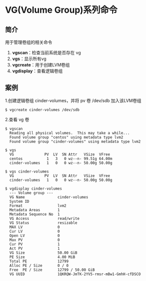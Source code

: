 # VG(Volume Group)系列命令
## 简介
用于管理卷组的相关命令
1. **vgscan**：检查当前系统是否存在 vg
2. **vgs**：显示所有vg
3. **vgcreate**：用于创建LVM卷组
4. **vgdisplay**：查看逻辑卷组

## 案例
1.创建逻辑卷组 cinder-volumes，并将 pv 卷 /dev/sdb 加入该LVM卷组
```
$ vgcreate cinder-volumes /dev/sdb
```

2.查看 vg 卷
```
$ vgscan
  Reading all physical volumes.  This may take a while...
  Found volume group "centos" using metadata type lvm2
  Found volume group "cinder-volumes" using metadata type lvm2

$ vgs
  VG              PV  LV  SN Attr   VSize  VFree
  centos           1   3   0 wz--n- 99.51g 64.00m
  cinder-volumes   1   0   0 wz--n- 50.00g 50.00g

$ vgs cinder-volumes
  VG              PV  LV  SN Attr   VSize  VFree
  cinder-volumes   1   0   0 wz--n- 50.00g 50.00g

$ vgdisplay cinder-volumes
  --- Volume group ---
  VG Name               cinder-volumes
  System ID
  Format                lvm2
  Metadata Areas        1
  Metadata Sequence No  1
  VG Access             read/write
  VG Status             resizable
  MAX LV                0
  Cur LV                0
  Open LV               0
  Max PV                0
  Cur PV                1
  Act PV                1
  VG Size               50.00 GiB
  PE Size               4.00 MiB
  Total PE              12799
  Alloc PE / Size       0 / 0
  Free  PE / Size       12799 / 50.00 GiB
  VG UUID               1QKRQW-JmTK-2YV5-rmsr-mBw1-GmhH-cfDSCO
```